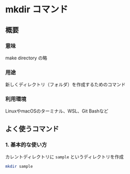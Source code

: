 # mkdir コマンド

## 概要

### 意味
make directory の略

### 用途
新しくディレクトリ（フォルダ）を作成するためのコマンド

### 利用環境
LinuxやmacOSのターミナル、WSL、Git Bashなど

## よく使うコマンド

### 1. 基本的な使い方
カレントディレクトリに `sample` というディレクトリを作成

```bash
mkdir sample
```

